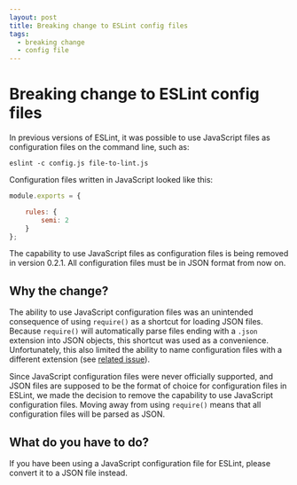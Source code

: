 ```yaml
---
layout: post
title: Breaking change to ESLint config files
tags:
  - breaking change
  - config file
---
```


# Breaking change to ESLint config files

In previous versions of ESLint, it was possible to use JavaScript files as configuration files on the command line, such as:

```
eslint -c config.js file-to-lint.js
```

Configuration files written in JavaScript looked like this:

```js
module.exports = {

    rules: {
        semi: 2
    }
};
```

The capability to use JavaScript files as configuration files is being removed in version 0.2.1. All configuration files must be in JSON format from now on.

## Why the change?

The ability to use JavaScript configuration files was an unintended consequence of using `require()` as a shortcut for loading JSON files. Because `require()` will automatically parse files ending with a `.json` extension into JSON objects, this shortcut was used as a convenience. Unfortunately, this also limited the ability to name configuration files with a different extension (see [related issue](https://github.com/eslint/eslint/issues/486)).

Since JavaScript configuration files were never officially supported, and JSON files are supposed to be the format of choice for configuration files in ESLint, we made the decision to remove the capability to use JavaScript configuration files. Moving away from using `require()` means that all configuration files will be parsed as JSON.

## What do you have to do?

If you have been using a JavaScript configuration file for ESLint, please convert it to a JSON file instead.
